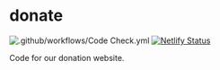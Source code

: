 # donate
![.github/workflows/Code Check.yml](https://github.com/BC-Youth-Council/donate/workflows/.github/workflows/Code%20Check.yml/badge.svg) [![Netlify Status](https://api.netlify.com/api/v1/badges/9823411c-5aa9-4efe-9b05-216f08fb7422/deploy-status)](https://app.netlify.com/sites/bcyc-donate/deploys)

Code for our donation website.
